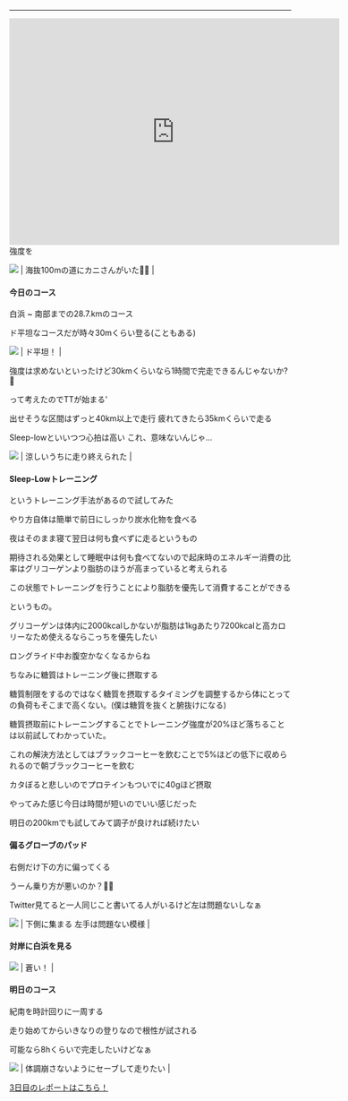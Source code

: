 ---
<iframe allowtransparency="true" frameborder="0" height="405" scrolling="no" src="https://www.strava.com/activities/2672014700/embed/b204abae5bb0cbb9e8f0b520d5ba9a8134dae3fe" width="590"></iframe> 強度を

[![](https://2.bp.blogspot.com/-jTEHh5DAnNE/XWyG70eQBpI/AAAAAAAABpY/ibIOCNP0b7ooAFxDxfL5dtqNaDCLEcrrACK4BGAYYCw/s320/IMG_20190902_062544.jpg)](http://2.bp.blogspot.com/-jTEHh5DAnNE/XWyG70eQBpI/AAAAAAAABpY/ibIOCNP0b7ooAFxDxfL5dtqNaDCLEcrrACK4BGAYYCw/s1600/IMG_20190902_062544.jpg)
| 海抜100mの道にカニさんがいた🤔🤔 |



#### 今日のコース

白浜 ~ 南部までの28.7.kmのコース

ド平坦なコースだが時々30mくらい登る(こともある)

[![](https://2.bp.blogspot.com/-UbyLiGH-YwA/XWyEcqrdIDI/AAAAAAAABpA/09NTB8uZ5YoY7dBs5zkAsJ6o13rUbn99QCK4BGAYYCw/s320/%25E3%2582%25B9%25E3%2582%25AF%25E3%2583%25AA%25E3%2583%25BC%25E3%2583%25B3%25E3%2582%25B7%25E3%2583%25A7%25E3%2583%2583%25E3%2583%2588%2B2019-09-02%2B11.54.22.png)](http://2.bp.blogspot.com/-UbyLiGH-YwA/XWyEcqrdIDI/AAAAAAAABpA/09NTB8uZ5YoY7dBs5zkAsJ6o13rUbn99QCK4BGAYYCw/s1600/%25E3%2582%25B9%25E3%2582%25AF%25E3%2583%25AA%25E3%2583%25BC%25E3%2583%25B3%25E3%2582%25B7%25E3%2583%25A7%25E3%2583%2583%25E3%2583%2588%2B2019-09-02%2B11.54.22.png)
| ド平坦！ |

強度は求めないといったけど30kmくらいなら1時間で完走できるんじゃないか?🤔

って考えたのでTTが始まる'

出せそうな区間はずっと40km以上で走行
疲れてきたら35kmくらいで走る

Sleep-lowといいつつ心拍は高い
これ、意味ないんじゃ...



[![](https://1.bp.blogspot.com/-AzxJJe_kSQI/XWyE8webwwI/AAAAAAAABpM/7l-jqQyAncUDL_s2Ed4IW1JkdQhvx1aQgCK4BGAYYCw/s320/%25E3%2582%25B9%25E3%2582%25AF%25E3%2583%25AA%25E3%2583%25BC%25E3%2583%25B3%25E3%2582%25B7%25E3%2583%25A7%25E3%2583%2583%25E3%2583%2588%2B2019-09-02%2B11.56.37.png)](http://1.bp.blogspot.com/-AzxJJe_kSQI/XWyE8webwwI/AAAAAAAABpM/7l-jqQyAncUDL_s2Ed4IW1JkdQhvx1aQgCK4BGAYYCw/s1600/%25E3%2582%25B9%25E3%2582%25AF%25E3%2583%25AA%25E3%2583%25BC%25E3%2583%25B3%25E3%2582%25B7%25E3%2583%25A7%25E3%2583%2583%25E3%2583%2588%2B2019-09-02%2B11.56.37.png)
| 涼しいうちに走り終えられた |



#### Sleep-Lowトレーニング

というトレーニング手法があるので試してみた



やり方自体は簡単で前日にしっかり炭水化物を食べる

夜はそのまま寝て翌日は何も食べずに走るというもの



期待される効果として睡眠中は何も食べてないので起床時のエネルギー消費の比率はグリコーゲンより脂肪のほうが高まっていると考えられる

この状態でトレーニングを行うことにより脂肪を優先して消費することができる

というもの。

グリコーゲンは体内に2000kcalしかないが脂肪は1kgあたり7200kcalと高カロリーなため使えるならこっちを優先したい

ロングライド中お腹空かなくなるからね



ちなみに糖質はトレーニング後に摂取する

糖質制限をするのではなく糖質を摂取するタイミングを調整するから体にとっての負荷もそこまで高くない。(僕は糖質を抜くと腑抜けになる)



糖質摂取前にトレーニングすることでトレーニング強度が20%ほど落ちることは以前試してわかっていた。

これの解決方法としてはブラックコーヒーを飲むことで5%ほどの低下に収められるので朝ブラックコーヒーを飲む



カタぼると悲しいのでプロテインもついでに40gほど摂取



やってみた感じ今日は時間が短いのでいい感じだった



明日の200kmでも試してみて調子が良ければ続けたい



#### 偏るグローブのパッド

右側だけ下の方に偏ってくる

うーん乗り方が悪いのか？🤔🤔

Twitter見てると一人同じこと書いてる人がいるけど左は問題ないしなぁ

[![](https://3.bp.blogspot.com/-Ai65nqenGN4/XWyHkC3YXBI/AAAAAAAABpw/BVrNOcxv5ngQ7ET3JNaCH-SISohRN3OcwCK4BGAYYCw/s320/MVIMG_20190902_062818.jpg)](http://3.bp.blogspot.com/-Ai65nqenGN4/XWyHkC3YXBI/AAAAAAAABpw/BVrNOcxv5ngQ7ET3JNaCH-SISohRN3OcwCK4BGAYYCw/s1600/MVIMG_20190902_062818.jpg)
| 下側に集まる
左手は問題ない模様 |



#### 対岸に白浜を見る

[![](https://1.bp.blogspot.com/-NxZ1sS5QyEI/XWyHuNAG5AI/AAAAAAAABp4/vMwFXRbq91YkwPcL9WrJYQIDD_igB0qEwCK4BGAYYCw/s320/IMG_20190902_064027-EFFECTS.jpg)](http://1.bp.blogspot.com/-NxZ1sS5QyEI/XWyHuNAG5AI/AAAAAAAABp4/vMwFXRbq91YkwPcL9WrJYQIDD_igB0qEwCK4BGAYYCw/s1600/IMG_20190902_064027-EFFECTS.jpg)
| 蒼い！ |



#### 明日のコース

紀南を時計回りに一周する

走り始めてからいきなりの登りなので根性が試される

可能なら8hくらいで完走したいけどなぁ



[![](https://1.bp.blogspot.com/-QBhW49p07I4/XWyHOLu6lBI/AAAAAAAABpk/tEHww4iBQu0f79D6KSMeAxdC3oWJLXMIQCK4BGAYYCw/s320/%25E3%2582%25B9%25E3%2582%25AF%25E3%2583%25AA%25E3%2583%25BC%25E3%2583%25B3%25E3%2582%25B7%25E3%2583%25A7%25E3%2583%2583%25E3%2583%2588%2B2019-09-02%2B12.05.32.png)](http://1.bp.blogspot.com/-QBhW49p07I4/XWyHOLu6lBI/AAAAAAAABpk/tEHww4iBQu0f79D6KSMeAxdC3oWJLXMIQCK4BGAYYCw/s1600/%25E3%2582%25B9%25E3%2582%25AF%25E3%2583%25AA%25E3%2583%25BC%25E3%2583%25B3%25E3%2582%25B7%25E3%2583%25A7%25E3%2583%2583%25E3%2583%2588%2B2019-09-02%2B12.05.32.png)
| 体調崩さないようにセーブして走りたい |



[3日目のレポートはこちら！](https://blog.great-distance.com/2019/09/greatdistance-stage3.html)
